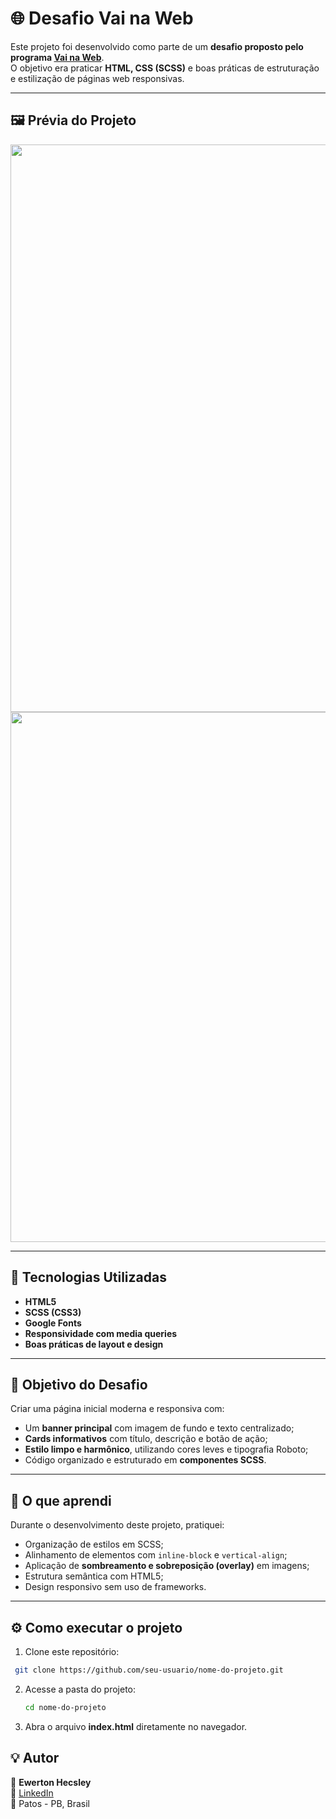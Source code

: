 # 🌐 Desafio Vai na Web

Este projeto foi desenvolvido como parte de um **desafio proposto pelo programa [Vai na Web](https://vainaweb.com.br/)**.  
O objetivo era praticar **HTML, CSS (SCSS)** e boas práticas de estruturação e estilização de páginas web responsivas.

---

## 🖼️ Prévia do Projeto

<div align="center">
  <img width="1827" height="908" alt="image" src="https://github.com/user-attachments/assets/85841e26-d705-42b2-b6d2-7d78ef4feb42" />
</div>

<div align="center">
  <img width="1834" height="848" alt="image" src="https://github.com/user-attachments/assets/fafee5fb-fa4b-4b9e-85fa-c9b0561d3b44" />

</div>

---

## 🚀 Tecnologias Utilizadas

- **HTML5**
- **SCSS (CSS3)**
- **Google Fonts**
- **Responsividade com media queries**
- **Boas práticas de layout e design**

---

## 🎯 Objetivo do Desafio

Criar uma página inicial moderna e responsiva com:
- Um **banner principal** com imagem de fundo e texto centralizado;
- **Cards informativos** com título, descrição e botão de ação;
- **Estilo limpo e harmônico**, utilizando cores leves e tipografia Roboto;
- Código organizado e estruturado em **componentes SCSS**.

---

## 🧠 O que aprendi

Durante o desenvolvimento deste projeto, pratiquei:
- Organização de estilos em SCSS;
- Alinhamento de elementos com `inline-block` e `vertical-align`;
- Aplicação de **sombreamento e sobreposição (overlay)** em imagens;
- Estrutura semântica com HTML5;
- Design responsivo sem uso de frameworks.

---

## ⚙️ Como executar o projeto

1. Clone este repositório:
  ```bash
   git clone https://github.com/seu-usuario/nome-do-projeto.git
  ```
2. Acesse a pasta do projeto:
     ```bash
     cd nome-do-projeto
     ```
3. Abra o arquivo **index.html** diretamente no navegador.


## 💡 Autor

👤 **Ewerton Hecsley**  
💼 [LinkedIn](https://www.linkedin.com/in/ewerton-hecsley)  
📍 Patos - PB, Brasil 

